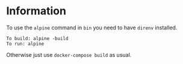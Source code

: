 # Information

To use the `alpine` command in `bin` you need to have `direnv` installed.

```
To build: alpine -build
To run: alpine
```

Otherwise just use `docker-compose build` as usual.
